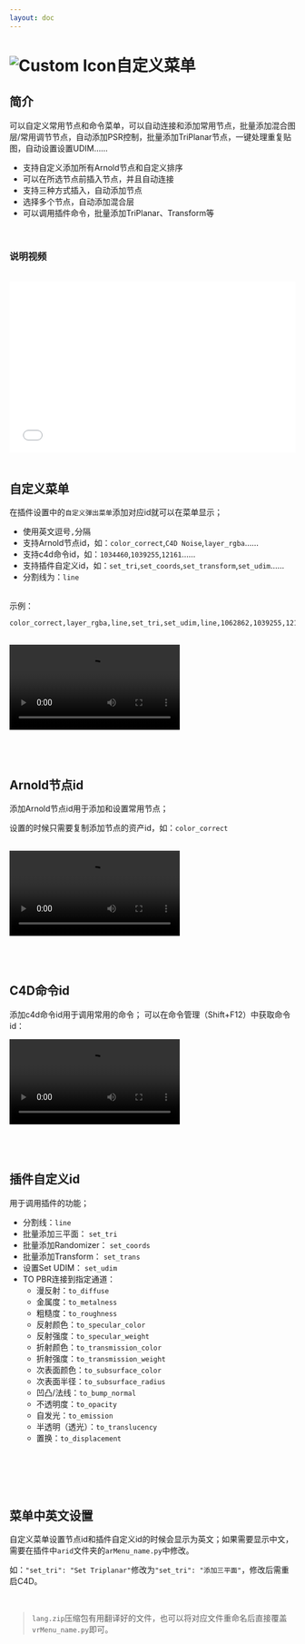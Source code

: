 ```yaml
---
layout: doc
---
```

# <span class="h1-icon"><img src="/img/AR-NodeMenu.webp" alt="Custom Icon"></span>自定义菜单

## 简介

可以自定义常用节点和命令菜单，可以自动连接和添加常用节点，批量添加混合图层/常用调节节点，自动添加PSR控制，批量添加TriPlanar节点，一键处理重复贴图，自动设置设置UDIM……

- 支持自定义添加所有Arnold节点和自定义排序
- 可以在所选节点前插入节点，并且自动连接
- 支持三种方式插入，自动添加节点
- 选择多个节点，自动添加混合层
- 可以调用插件命令，批量添加TriPlanar、Transform等


<br/>

 ### 说明视频
<br />

 <div style="position: relative; padding: 30% 45%;">
<iframe style="position: absolute; width: 100%; height: 100%; left: 0; top: 0;" src="//player.bilibili.com/player.html?aid=1451516919&t=89&amp;bvid=BV1bi421d7Vg&amp;cid=1467480428&amp;p=1&autoplay=0"  scrolling="no" border="0" frameborder="no" framespacing="0" allowfullscreen="true"></iframe>
</div> 


<br/>

## 自定义菜单

在插件设置中的`自定义弹出菜单`添加对应id就可以在菜单显示；  
- 使用英文逗号`,`分隔
- 支持Arnold节点id，如：`color_correct`,`C4D Noise`,`layer_rgba`……
- 支持c4d命令id，如：`1034460`,`1039255`,`12161`……
- 支持插件自定义id，如：`set_tri`,`set_coords`,`set_transform`,`set_udim`……
- 分割线为：`line`

<br/>
示例：

```
color_correct,layer_rgba,line,set_tri,set_udim,line,1062862,1039255,12161
```

<br/>

<video controls>
  <source src="/img/ar_autonode_node_custommenu_settings.webm" type="video/webm">
</video>

<br />
<br />
<br />
<br />


## Arnold节点id
添加Arnold节点id用于添加和设置常用节点；

设置的时候只需要复制添加节点的资产id，如：`color_correct`


<br />

<video controls>
  <source src="/img/ar_autonode_node_autonode_get_node_id.webm" type="video/webm">
</video>


<br />
<br />
<br />
<br />


## C4D命令id
添加c4d命令id用于调用常用的命令；
可以在命令管理（Shift+F12）中获取命令id：

<video controls>
  <source src="/img/ar_autonode_node_autonode_get_command_id..webm" type="video/webm">
</video>



<br />
<br />
<br />
<br />


## 插件自定义id
用于调用插件的功能；
- 分割线：`line`
- 批量添加三平面：  `set_tri`
- 批量添加Randomizer： `set_coords`
- 批量添加Transform： `set_trans`
- 设置Set UDIM： `set_udim`
- TO PBR连接到指定通道：
  -  漫反射：`to_diffuse`
  -  金属度：`to_metalness`
  -  粗糙度：`to_roughness`
  - 反射颜色：`to_specular_color`
  - 反射强度：`to_specular_weight`
  - 折射颜色：`to_transmission_color`
  - 折射强度：`to_transmission_weight`
  - 次表面颜色：`to_subsurface_color`
  - 次表面半径：`to_subsurface_radius`
  - 凹凸/法线：`to_bump_normal`
  - 不透明度：`to_opacity`
  - 自发光：`to_emission`
  - 半透明（透光）：`to_translucency`
  - 置换：`to_displacement`

<br />
<br />
<br />
<br />


## 菜单中英文设置
自定义菜单设置节点id和插件自定义id的时候会显示为英文；如果需要显示中文，需要在插件中`arid`文件夹的`arMenu_name.py`中修改。  

如：`"set_tri": "Set Triplanar"`修改为`"set_tri": "添加三平面"`，修改后需重启C4D。

<br />

>`lang.zip`压缩包有用翻译好的文件，也可以将对应文件重命名后直接覆盖`vrMenu_name.py`即可。


<br />
<br />
